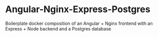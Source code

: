 # Angular-Nginx-Express-Postgres
Boilerplate docker composition of an Angular + Nginx frontend with an Express + Node backend and a Postgres database
